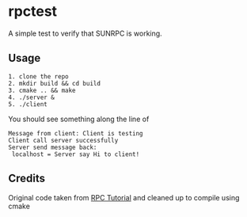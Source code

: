 # rpctest

A simple test to verify that SUNRPC is working.

## Usage

```
1. clone the repo
2. mkdir build && cd build
3. cmake .. && make
4. ./server &
5. ./client
```

You should see something along the line of 

```
Message from client: Client is testing
Client call server successfully
Server send message back:
 localhost = Server say Hi to client!
 ```
 
 
 ## Credits
 Original code taken from [RPC Tutorial](https://web.cs.wpi.edu/~rek/DCS/D04/SunRPC.html) and cleaned up to compile using cmake
